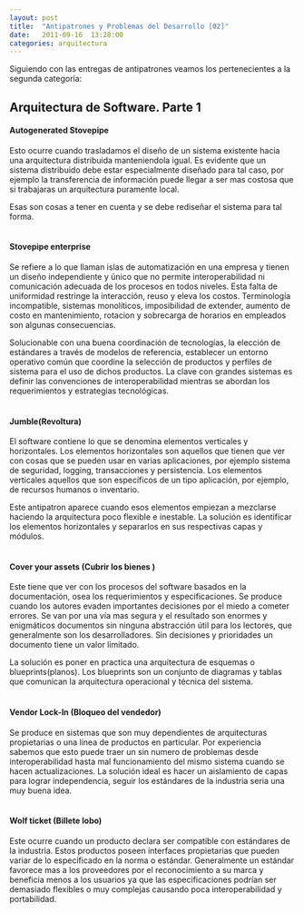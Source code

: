 ```yaml
---
layout: post
title:  "Antipatrones y Problemas del Desarrollo [02]"
date:   2011-09-16  13:28:00
categories: arquitectura
---
```


Siguiendo con las entregas de antipatrones veamos los pertenecientes a la segunda categoría:

## Arquitectura de Software. Parte 1

#### **Autogenerated Stovepipe**
Esto ocurre cuando trasladamos el diseño de un sistema existente hacia una arquitectura distribuida manteniendola igual. 
Es evidente que un sistema distribuido debe estar especialmente diseñado para tal caso, por ejemplo la transferencia de 
información puede llegar a ser mas costosa que si trabajaras un arquitectura puramente local. 

Esas son cosas a tener en cuenta y se debe rediseñar el sistema para tal forma.<br/><br/>

#### **Stovepipe enterprise** 
Se refiere a lo que llaman islas de automatización en una empresa y tienen un diseño independiente y único que no permite 
interoperabilidad ni comunicación adecuada de los procesos en todos niveles. Esta falta de uniformidad restringe la interacción, 
reuso y eleva los costos. Terminología incompatible, sistemas monolíticos, imposibilidad de extender, aumento de costo en 
mantenimiento, rotacion y sobrecarga de horarios en empleados son algunas consecuencias. 

Solucionable con una buena coordinación de tecnologías, la elección de 
estándares a través de modelos de referencia, establecer un entorno operativo común que coordine la selección de productos y 
perfiles de sistema para el uso de dichos productos. La clave con grandes sistemas es definir las convenciones de 
interoperabilidad mientras se abordan los requerimientos y estrategias tecnológicas.<br/><br/>

#### **Jumble(Revoltura)** 
El software contiene lo que se denomina elementos verticales y horizontales. Los elementos horizontales son aquellos que 
tienen que ver con cosas que se pueden usar en varias aplicaciones, por ejemplo sistema de seguridad, logging, transacciones 
y persistencia. Los elementos verticales aquellos que son específicos de un tipo aplicación, por ejemplo, de recursos humanos 
o inventario. 

Este antipatron aparece cuando esos elementos empiezan a mezclarse haciendo la arquitectura poco flexible e 
inestable. La solución es identificar los elementos horizontales y separarlos en sus respectivas capas y módulos.<br/><br/>

#### **Cover your assets (Cubrir los bienes )** 
Este tiene que ver con los procesos del software basados en la documentación, osea los requerimientos y especificaciones. 
Se produce cuando los autores evaden importantes decisiones por el miedo a cometer errores. Se van por una vía mas segura y 
el resultado son enormes y enigmáticos documentos sin ninguna abstracción útil para los lectores, que generalmente son los 
desarrolladores. Sin decisiones y prioridades un documento tiene un valor limitado. 

La solución es poner en practica una arquitectura de esquemas o blueprints(planos). Los blueprints son un conjunto de diagramas 
y tablas que comunican la arquitectura operacional y técnica del sistema.<br/><br/>

#### **Vendor Lock-In (Bloqueo del vendedor)** 
Se produce en sistemas que son muy dependientes de arquitecturas propietarias o una linea de productos en particular. 
Por experiencia sabemos que esto puede traer un sin numero de problemas desde interoperabilidad hasta mal funcionamiento 
del mismo sistema cuando se hacen actualizaciones. La solución ideal es hacer un aislamiento de capas para lograr independencia, 
seguir los estándares de la industria seria una muy buena idea.<br/><br/>

#### **Wolf ticket (Billete lobo)** 
Este ocurre cuando un producto declara ser compatible con estándares de la industria. Estos productos poseen interfaces 
propietarias que pueden variar de lo especificado en la norma o estándar. Generalmente un estándar favorece mas a los proveedores 
por el reconocimiento a su marca y beneficia menos a los usuarios ya que las especificaciones podrían ser demasiado flexibles 
o muy complejas causando poca interoperabilidad y portabilidad.<br/><br/>